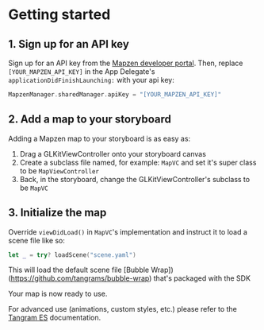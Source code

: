 # Getting started

## 1. Sign up for an API key
Sign up for an API key from the [Mapzen developer portal](https://mapzen.com/developers). Then, replace `[YOUR_MAPZEN_API_KEY]` in the App Delegate's `applicationDidFinishLaunching:` with your api key:

```swift
MapzenManager.sharedManager.apiKey = "[YOUR_MAPZEN_API_KEY]"
```

## 2. Add a map to your storyboard
Adding a Mapzen map to your storyboard is as easy as:

1. Drag a GLKitViewController onto your storyboard canvas
2. Create a subclass file named, for example: `MapVC` and set it's super class to be `MapViewController`
3. Back, in the storyboard, change the GLKitViewController's subclass to be `MapVC`

## 3. Initialize the map
Override `viewDidLoad()` in `MapVC`'s implementation and instruct it to load a scene file like so: 
```swift
let _ = try? loadScene("scene.yaml")
```
This will load the default scene file [Bubble Wrap])(https://github.com/tangrams/bubble-wrap) that's packaged with the SDK


Your map is now ready to use.

For advanced use (animations, custom styles, etc.) please refer to the [Tangram ES](https://github.com/tangrams/tangram-es) documentation.
